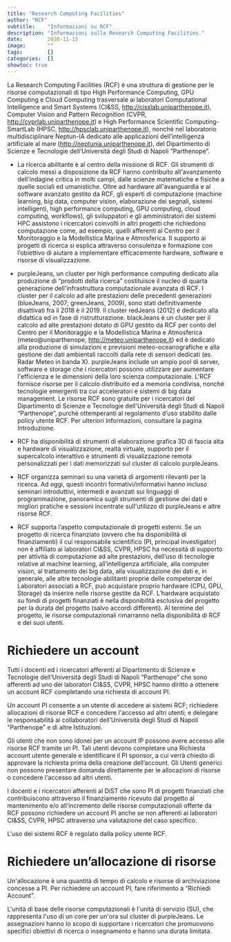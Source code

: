 ```yaml
---
title: "Research Computing Facilities"
author: "RCF"
subtitle:    "Informazioni su RCF"
description: "Informazioni sulla Research Computing Facilities."
date:        2020-11-15
image:       ""
tags:        []
categories:  []
showtoc: true
---
```


La Research Computing Facilities (RCF) è una struttura di gestione per le risorse computazionali di tipo High Performance Computing, GPU Computing e Cloud Computing trasversale ai laboratori Computational Intelligence and Smart Systems (CI&SS, http://cisslab.uniparthenope.it), Computer Vision and Pattern Recognition (CVPR, http://cvprlab.uniparthenope.it) e High Performance Scientific Computing-SmartLab (HPSC, http://hpsclab.uniparthenope.it), nonché nel laboratorio multidisciplinare Neptun-IA dedicato alle applicazioni dell’intelligenza artificiale al mare (http://neptunia.uniparthenope.it), del Dipartimento di Scienze e Tecnologie dell’Università degli Studi di Napoli “Parthenope”.

  - La ricerca abilitante è al centro della missione di RCF. Gli strumenti di calcolo messi a disposizione da RCF hanno contribuito all'avanzamento dell'indagine critica in molti campi, dalle scienze matematiche e fisiche a quelle sociali ed umanistiche. Oltre ad hardware all'avanguardia e al software avanzato gestito da RCF, gli esperti di computazione (machine learning, big data, computer vision, elaborazione dei segnali, sistemi intelligenti, high performance computing, GPU computing, cloud computing, workflows), gli sviluppatori e gli amministratori dei sistemi HPC assistono i ricercatori coinvolti in altri progetti che richiedono computazione come, ad esempio, quelli afferenti al Centro per il Monitoraggio e la Modellistica Marina e Atmosferica. Il supporto ai progetti di ricerca si esplica attraverso consulenza e formazione con l’obiettivo di aiutare a implementare efficacemente hardware, software e risorse di visualizzazione.

  - purpleJeans, un cluster per high performance computing dedicato alla produzione di “prodotti della ricerca” costituisce il nucleo di quarta generazione dell'infrastruttura computazionale avanzata di RCF. I cluster per il calcolo ad alte prestazioni delle precedenti generazioni (blueJeans, 2007; greenJeans, 2009), sono stati definitivamente disattivati fra il 2018 è il 2019. Il cluster redJeans (2012) è dedicato alla didattica ed in fase di ristrutturazione. blackJeans è un cluster per il calcolo ad alte prestazioni dotato di GPU gestito da RCF per conto del Centro per il Monitoraggio e la Modellistica Marina e Atmosferica (meteo@uniparthenope, http://meteo.uniparthenope.it) ed è dedicato alla produzione di simulazioni e previsioni meteo-oceanografiche e alla gestione dei dati ambientali raccolti dalla rete di sensori dedicati (es. Radar Meteo in banda X).  purpleJeans include un ampio pool di server, software e storage che i ricercatori possono utilizzare per aumentare l'efficienza e le dimensioni della loro scienza computazionale. L'RCF fornisce risorse per il calcolo distribuito ed a memoria condivisa, nonché tecnologie emergenti tra cui acceleratori e sistemi di big data management. Le risorse RCF sono gratuite per i ricercatori del Dipartimento di Scienze e Tecnologie dell'Università degli Studi di Napoli “Parthenope”, purché ottemperanti al regolamento d’uso stabilito dalle policy utente RCF. Per ulteriori informazioni, consultare la pagina Introduzione.

  - RCF ha disponibilità di strumenti di elaborazione grafica 3D di fascia alta e hardware di visualizzazione, realtà virtuale, supporto per il supercalcolo interattivo e strumenti di visualizzazione remota personalizzati per i dati memorizzati sul cluster di calcolo purpleJeans.

  - RCF organizza seminari su una varietà di argomenti rilevanti per la ricerca. Ad oggi, questi incontri formativi/informativi hanno incluso seminari introduttivi, intermedi e avanzati sui linguaggi di programmazione, panoramica sugli strumenti di gestione dei dati e migliori pratiche e sessioni incentrate sull'utilizzo di purpleJeans e altre risorse RCF.
  
  - RCF supporta l’aspetto computazionale di progetti esterni. Se un progetto di ricerca finanziato (ovvero che ha disponibilità di finanziamenti) il cui responsabile scientifico (PI, principal investigator) non è affiliato ai laboratori CI&SS, CVPR, HPSC ha necessità di supporto per attività di computazione ad alte prestazioni, dell’uso di tecnologie relative al machine learning, all’intelligenza artificiale, alla computer vision, al trattamento dei big data, alla visualizzazione dei dati e, in generale, alle altre tecnologie abilitanti proprie delle competenze dei Laboratori associati a RCF, può acquistare proprio hardware (CPU, GPU, Storage) da inserire nelle risorse gestite da RCF. L’hardware acquistato su fondi di progetti finanziati è nella disponibilità esclusiva del progetto per la durata del progetto  (salvo accordi differenti). Al termine del progetto, le risorse computazionali rimarranno nella disponibilità di RCF e dei suoi utenti.

# Richiedere un account
Tutti i docenti ed i ricercatori afferenti al Dipartimento di Scienze e Tecnologie dell'Università degli Studi di Napoli “Parthenope” che sono afferenti ad uno dei laboratori CI&SS, CVPR, HPSC hanno diritto a ottenere un account RCF completando una richiesta di account PI. 

Un account PI consente a un utente di accedere ai sistemi RCF; richiedere allocazioni di risorse  RCF e concedere l'accesso ad altri utenti; e delegare le responsabilità ai collaboratori dell’Università degli Studi di Napoli “Parthenope” e di altre Istituzioni.

Gli utenti che non sono idonei per un account IP possono avere accesso alle risorse  RCF tramite un PI. Tali utenti devono completare una Richiesta account utente generale e identificare il PI sponsor, a cui verrà chiesto di approvare la richiesta prima della creazione dell’account. Gli Utenti generici non possono presentare domanda direttamente per le allocazioni di risorse o concedere l'accesso ad altri utenti.

I docenti e i ricercatori afferenti al DiST che sono PI di progetti finanziati che contribuiscono attraverso il finanziamento ricevuto dal progetto al mantenimento e/o all’incremento delle risorse computazionali offerte da RCF possono richiedere un account PI anche se non afferenti ai laboratori CI&SS, CVPR, HPSC attraverso una valutazione del caso specifico.

L'uso dei sistemi  RCF è regolato dalla policy utente RCF. 

# Richiedere un’allocazione di risorse
Un'allocazione è una quantità di tempo di calcolo e risorse di archiviazione concesse a PI. Per richiedere un account PI, fare riferimento a “Richiedi Account”.

L'unità di base delle risorse computazionali è l'unità di servizio (SU), che rappresenta l'uso di un core per un'ora sul cluster di purpleJeans. Le assegnazioni hanno lo scopo di supportare i ricercatori che promuovono specifici obiettivi di ricerca o insegnamento e hanno una durata limitata. 
 
